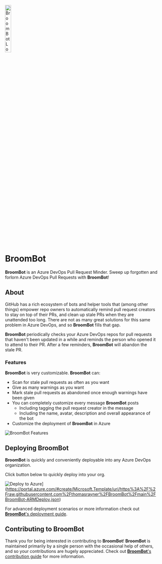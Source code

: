 <img src="img/broombot-text.png" alt="BroomBot Logo" width="20%"/>

# BroomBot

**BroomBot** is an Azure DevOps Pull Request Minder. Sweep up forgotten and forlorn Azure DevOps Pull Requests with **BroomBot**!

## About

GitHub has a rich ecosystem of bots and helper tools that (among other things) empower repo owners to automatically remind pull request creators to stay on top of their PRs, and clean up stale PRs when they are unattended too long. There are not as many great solutions for this same problem in Azure DevOps, and so **BroomBot** fills that gap.

**BroomBot** periodically checks your Azure DevOps repos for pull requests that haven't been updated in a while and reminds the person who opened it to attend to their PR. After a few reminders, **BroomBot** will abandon the stale PR.

### Features

**BroomBot** is very customizable. **BroomBot** can:

* Scan for stale pull requests as often as you want
* Give as many warnings as you want
* Mark stale pull requests as abandoned once enough warnings have been given
* You can completely customize every message **BroomBot** posts
  * Including tagging the pull request creator in the message
  * Including the name, avatar, description and overall appearance of the bot
* Customize the deployment of **BroomBot** in Azure

![BroomBot Features](img/features.png)
## Deploying BroomBot


**BroomBot** is quickly and conveniently deployable into any Azure DevOps organization. 

Click button below to quickly deploy into your org.

![Deploy to Azure](https://aka.ms/deploytoazurebutton)](https://portal.azure.com/#create/Microsoft.Template/uri/https%3A%2F%2Fraw.githubusercontent.com%2Fthomasrayner%2FBroomBot%2Fmain%2FBroomBot-ARMDeploy.json)

For advanced deployment scenarios or more information check out [**BroomBot**'s deployment guide](deployment.md).

## Contributing to BroomBot

Thank you for being interested in contributing to **BroomBot**! **BroomBot** is maintained primarily by a single person with the occasional help of others, and so your contributions are hugely appreciated. Check out [**BroomBot**'s contribution guide](contributing.md) for more information.
